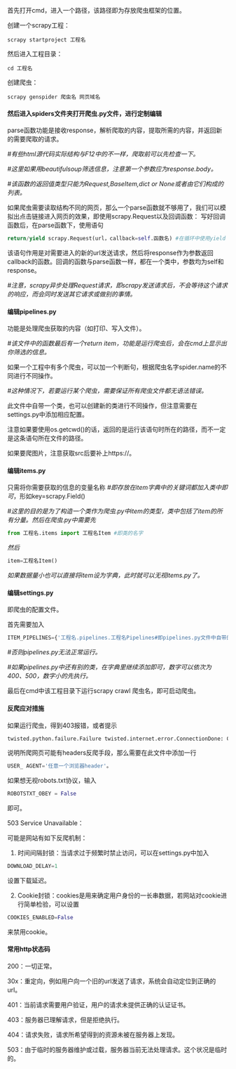 首先打开cmd，进入一个路径，该路径即为存放爬虫框架的位置。

创建一个scrapy工程：

`scrapy startproject 工程名`


然后进入工程目录：

`cd 工程名`


创建爬虫：

`scrapy genspider 爬虫名 网页域名`


#### 然后进入spiders文件夹打开爬虫.py文件，进行定制编辑
parse函数功能是接收response，解析爬取的内容，提取所需的内容，并返回新的需要爬取的请求。

*#有些html源代码实际结构与F12中的不一样，爬取前可以先检查一下。*

*#这里如果用beautifulsoup筛选信息，注意第一个参数应为response.body。*

*#该函数的返回值类型只能为Request,BaseItem,dict or None或者由它们构成的列表。*

如果爬虫需要读取结构不同的网页，那么一个parse函数就不够用了，我们可以模拟出点击链接进入网页的效果，即使用scrapy.Request以及回调函数：
写好回调函数后，在parse函数下，使用语句
```python
return/yield scrapy.Request(url，callback=self.函数名) #在循环中使用yield
```

该语句作用是对需要进入的新的url发送请求，然后将response作为参数返回callback的函数。回调的函数与parse函数一样，都在一个类中，参数均为self和response。

*#注意，scrapy异步处理Request请求，即scrapy发送请求后，不会等待这个请求的响应，而会同时发送其它请求或做别的事情。*

#### 编辑pipelines.py
功能是处理爬虫获取的内容（如打印、写入文件）。

*#该文件中的函数最后有一个return item，功能是运行爬虫后，会在cmd上显示出你筛选的信息。*

如果一个工程中有多个爬虫，可以加一个判断句，根据爬虫名字spider.name的不同进行不同操作。

*#这种情况下，若要运行某个爬虫，需要保证所有爬虫文件都无语法错误。*

此文件中自带一个类，也可以创建新的类进行不同操作，但注意需要在settings.py中添加相应配置。

注意如果要使用os.getcwd()的话，返回的是运行该语句时所在的路径，而不一定是这条语句所在文件的路径。

如果要爬图片，注意获取src后要补上https://。

#### 编辑items.py
只需将你需要获取的信息的变量名称 *#即存放在item字典中的关键词都加入类中即可*，形如key=scrapy.Field()

*#这里的目的是为了构造一个类作为爬虫.py中item的类型，类中包括了item的所有分量。然后在爬虫.py中需要先*
```python
from 工程名.items import 工程名Item #即类的名字
```
*然后*
```python
item=工程名Item()
```
*如果数据量小也可以直接将item设为字典，此时就可以无视items.py了。*

#### 编辑settings.py
即爬虫的配置文件。

首先需要加入
```python
ITEM_PIPELINES={'工程名.pipelines.工程名Pipelines#即pipelines.py文件中自带的类':300,}
```
*#否则pipelines.py无法正常运行。*

*#如果pipelines.py中还有别的类，在字典里继续添加即可，数字可以依次为400、500，数字小的先执行。*

最后在cmd中该工程目录下运行scrapy crawl 爬虫名，即可启动爬虫。

#### 反爬应对措施
如果运行爬虫，得到403报错，或者提示
```python
twisted.python.failure.Failure twisted.internet.error.ConnectionDone: Connection
```
说明所爬网页可能有headers反爬手段，那么需要在此文件中添加一行
```python
USER_ AGENT='任意一个浏览器header'。
```

如果想无视robots.txt协议，输入
```python
ROBOTSTXT_OBEY = False
```
即可。

503 Service Unavailable：

可能是网站有如下反爬机制：

1. 时间间隔封锁：当请求过于频繁时禁止访问，可以在settings.py中加入
```python
DOWNLOAD_DELAY=1
```
设置下载延迟。

2. Cookie封锁：cookies是用来确定用户身份的一长串数据，若网站对cookie进行简单检验，可以设置
```python
COOKIES_ENABLED=False
```
来禁用cookie。

#### 常用http状态码
200：一切正常。

30x：重定向，例如用户向一个旧的url发送了请求，系统会自动定位到正确的url。

401：当前请求需要用户验证，用户的请求未提供正确的认证证书。

403：服务器已理解请求，但是拒绝执行。

404：请求失败，请求所希望得到的资源未被在服务器上发现。

503：由于临时的服务器维护或过载，服务器当前无法处理请求。这个状况是临时的。
